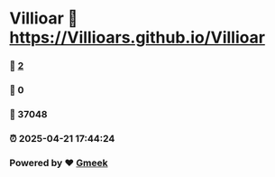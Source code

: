 # Villioar :link: https://Villioars.github.io/Villioar 
### :page_facing_up: [2](https://Villioars.github.io/Villioar/tag.html) 
### :speech_balloon: 0 
### :hibiscus: 37048 
### :alarm_clock: 2025-04-21 17:44:24 
### Powered by :heart: [Gmeek](https://github.com/Meekdai/Gmeek)
